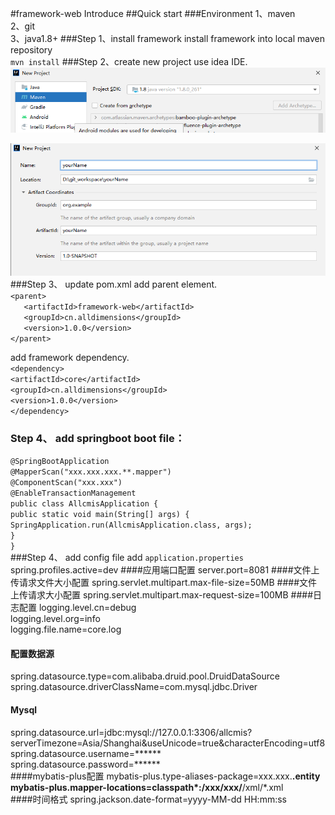 #framework-web Introduce
##Quick start
###Environment
1、maven  
2、git  
3、java1.8+
###Step 1、install framework 
install framework into local maven repository  
`mvn install`
###Step 2、create new project use idea IDE. 
![img_2.png](img_2.png)  
  
![img_3.png](img_3.png)  
###Step 3、 update pom.xml
add parent element.  
`<parent>`   
`   <artifactId>framework-web</artifactId>`   
`   <groupId>cn.alldimensions</groupId>`  
`   <version>1.0.0</version>`  
`</parent>`  
  
add framework dependency.  
`<dependency>`  
`<artifactId>core</artifactId>`  
`<groupId>cn.alldimensions</groupId>`  
`<version>1.0.0</version>`  
`</dependency>`  
### Step 4、 add springboot boot file：  

`@SpringBootApplication`  
`@MapperScan("xxx.xxx.xxx.**.mapper")`  
`@ComponentScan("xxx.xxx")`  
`@EnableTransactionManagement`  
`public class AllcmisApplication {`  
`public static void main(String[] args) {`  
`SpringApplication.run(AllcmisApplication.class, args);`  
`}`  
`}`    
###Step 4、 add config file
add `application.properties`  
spring.profiles.active=dev
####应用端口配置
server.port=8081
####文件上传请求文件大小配置
spring.servlet.multipart.max-file-size=50MB
####文件上传请求大小配置
spring.servlet.multipart.max-request-size=100MB
####日志配置
logging.level.cn=debug  
logging.level.org=info  
logging.file.name=core.log  
#### 配置数据源
spring.datasource.type=com.alibaba.druid.pool.DruidDataSource  
spring.datasource.driverClassName=com.mysql.jdbc.Driver  
#### Mysql
spring.datasource.url=jdbc:mysql://127.0.0.1:3306/allcmis?serverTimezone=Asia/Shanghai&useUnicode=true&characterEncoding=utf8  
spring.datasource.username=******  
spring.datasource.password=******  
####mybatis-plus配置
mybatis-plus.type-aliases-package=xxx.xxx.**.entity  
mybatis-plus.mapper-locations=classpath*:/xxx/xxx/**/xml/*.xml  
####时间格式
spring.jackson.date-format=yyyy-MM-dd HH:mm:ss  


